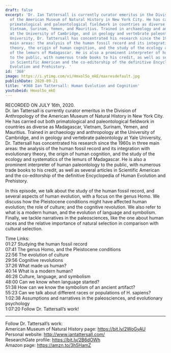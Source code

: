 ```yaml
---
draft: false
excerpt: 'Dr. Ian Tattersall is currently curator emeritus in the Division of Anthropology
  of the American Museum of Natural History in New York City. He has carried out both
  primatological and paleontological fieldwork in countries as diverse as Madagascar,
  Vietnam, Surinam, Yemen, and Mauritius. Trained in archaeology and anthropology
  at the University of Cambridge, and in geology and vertebrate paleontology at Yale
  University, Dr. Tattersall has concentrated his research since the 1960s in three
  main areas: the analysis of the human fossil record and its integration with evolutionary
  theory, the origin of human cognition, and the study of the ecology and systematics
  of the lemurs of Madagascar. He is also a prominent interpreter of human paleontology
  to the public, with numerous trade books to his credit, as well as several articles
  in Scientific American and the co-editorship of the definitive Encyclopedia of Human
  Evolution and Prehistory. '
id: '368'
image: https://i.ytimg.com/vi/Hmxol5o_mkE/maxresdefault.jpg
publishDate: 2020-09-21
title: '#368 Ian Tattersall: Human Evolution and Cognition'
youtubeid: Hmxol5o_mkE
---
```

<div class="timelinks">

RECORDED ON JULY 16th, 2020.  
Dr. Ian Tattersall is currently curator emeritus in the Division of Anthropology of the American Museum of Natural History in New York City. He has carried out both primatological and paleontological fieldwork in countries as diverse as Madagascar, Vietnam, Surinam, Yemen, and Mauritius. Trained in archaeology and anthropology at the University of Cambridge, and in geology and vertebrate paleontology at Yale University, Dr. Tattersall has concentrated his research since the 1960s in three main areas: the analysis of the human fossil record and its integration with evolutionary theory, the origin of human cognition, and the study of the ecology and systematics of the lemurs of Madagascar. He is also a prominent interpreter of human paleontology to the public, with numerous trade books to his credit, as well as several articles in Scientific American and the co-editorship of the definitive Encyclopedia of Human Evolution and Prehistory. 

In this episode, we talk about the study of the human fossil record, and several aspects of human evolution, with a focus on the genus Homo. We discuss how the Pleistocene conditions might have affected human evolution; the role of culture; and the cognitive revolution. We also refer to what is a modern human, and the evolution of language and symbolism. Finally, we tackle narratives in the paleosciences, like the one about human races and the relative importance of natural selection in comparison with cultural selection.

Time Links:  
<time>01:27</time> Studying the human fossil record  
<time>07:41</time> The genus Homo, and the Pleistocene conditions  
<time>22:56</time> The evolution of culture  
<time>29:56</time> Cognitive revolutions    
<time>37:26</time> What made us human?  
<time>40:14</time> What is a modern human?  
<time>46:28</time> Culture, language, and symbolism  
<time>48:00</time> Can we know when language started?  
<time>51:38</time> How can we know the symbolism of an ancient artifact?  
<time>55:23</time> Can we talk about different races or populations of H. sapiens?  
<time>1:02:38</time> Assumptions and narratives in the paleosciences, and evolutionary psychology    
<time>1:07:20</time> Follow Dr. Tattersall’s work!

---

Follow Dr. Tattersall’s work:  
American Museum of Natural History page: https://bit.ly/2WoGyAU  
Personal website: http://www.iantattersall.com/  
ResearchGate profile: https://bit.ly/2B6dOWh  
Amazon page: https://amzn.to/3h5HamZ
</div>

